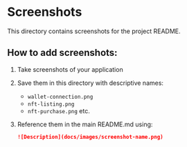 # Screenshots

This directory contains screenshots for the project README.

## How to add screenshots:

1. Take screenshots of your application
2. Save them in this directory with descriptive names:
   - `wallet-connection.png`
   - `nft-listing.png`
   - `nft-purchase.png`
   etc.

3. Reference them in the main README.md using:
   ```markdown
   ![Description](docs/images/screenshot-name.png)
   ```
